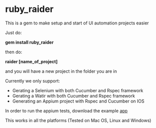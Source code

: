# ruby_raider
This is a gem to make setup and start of UI automation projects easier

Just do:

**gem install ruby_raider**

then do: 

**raider [name_of_project]** 

and you will have a new project in the folder you are in

Currently we only support:

* Gerating a Selenium with both Cucumber and Rspec framework
* Gerating a Watir with both Cucumber and Rspec framework
* Generating an Appium project with Rspec and Cucumber on IOS

In order to run the appium tests, download the example [app](https://github.com/cloudgrey-io/the-app/releases/tag/v1.10.0)

This works in all the platforms (Tested on Mac OS, Linux and Windows)
